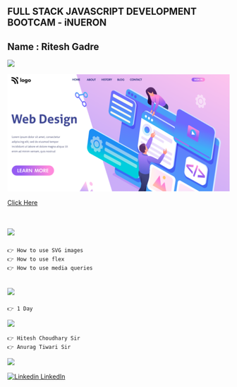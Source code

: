 ## FULL STACK JAVASCRIPT DEVELOPMENT BOOTCAM - iNUERON

## Name : Ritesh Gadre

![](https://img.shields.io/badge/Project%208-Deployed-green)

![](./thumbnail.png)

[Click Here](https://ritesh-design-landing-page.netlify.app/)



# ![](https://img.shields.io/badge/-Learnings-orange)

```
👉 How to use SVG images
👉 How to use flex
👉 How to use media queries
```

## ![](https://img.shields.io/badge/-Time%20Taken-orange)
```
👉 1 Day
```

![](https://img.shields.io/badge/-Speacial%20Thanks-orange)
```
👉 Hitesh Choudhary Sir
👉 Anurag Tiwari Sir
```

![](https://img.shields.io/badge/-Connect%20with%20me-blue)

[![Linkedin](https://i.stack.imgur.com/gVE0j.png) LinkedIn](https://www.linkedin.com/in/ritesh-gadre-80a0a9188/)
